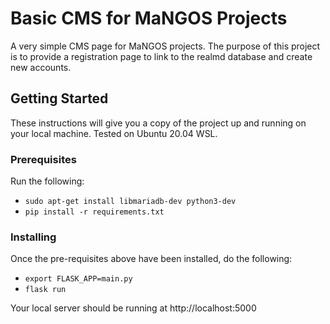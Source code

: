 # Basic CMS for MaNGOS Projects

A very simple CMS page for MaNGOS projects. The purpose of this project is to provide a registration page to link to the realmd database and create new accounts.

## Getting Started

These instructions will give you a copy of the project up and running on
your local machine. Tested on Ubuntu 20.04 WSL.

### Prerequisites

Run the following:
- `sudo apt-get install libmariadb-dev python3-dev`
- `pip install -r requirements.txt`

### Installing

Once the pre-requisites above have been installed, do the following:
- `export FLASK_APP=main.py`
- `flask run`

Your local server should be running at http://localhost:5000
